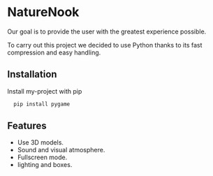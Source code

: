 # NatureNook 

Our goal is to provide the user with the greatest experience possible.

To carry out this project we decided to use Python thanks to its fast compression and easy handling.


## Installation

Install my-project with pip

```bash
  pip install pygame
```
    
## Features

- Use 3D models.
- Sound and visual atmosphere.
- Fullscreen mode.
- lighting and boxes.


